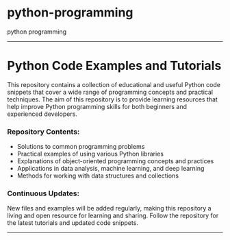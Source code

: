 # python-programming
python programming





---

# Python Code Examples and Tutorials

This repository contains a collection of educational and useful Python code snippets that cover a wide range of programming concepts and practical techniques. The aim of this repository is to provide learning resources that help improve Python programming skills for both beginners and experienced developers.

### Repository Contents:
- Solutions to common programming problems
- Practical examples of using various Python libraries
- Explanations of object-oriented programming concepts and practices
- Applications in data analysis, machine learning, and deep learning
- Methods for working with data structures and collections

### Continuous Updates:
New files and examples will be added regularly, making this repository a living and open resource for learning and sharing. Follow the repository for the latest tutorials and updated code snippets.

---


